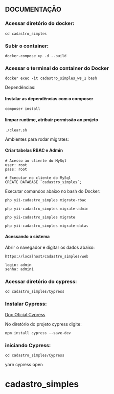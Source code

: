 ## DOCUMENTAÇÃO

### Acessar diretório do docker:
~~~~
cd cadastro_simples
~~~~

### Subir o container:
~~~~
docker-compose up -d --build
~~~~

### Acessar o terminal do container do Docker
~~~~
docker exec -it cadastro_simples_ws_1 bash
~~~~

Dependências:
#### Instalar as dependências com o composer
~~~~
composer install
~~~~

#### limpar runtime, atribuir permissão ao projeto
~~~~
./clear.sh
~~~~

Ambientes para rodar migrates:
#### Criar tabelas RBAC e Admin
~~~~
# Acesso ao cliente do MySql
user: root
pass: root
~~~~
~~~~
# Executar no cliente do MySql
CREATE DATABASE `cadastro_simples`;
~~~~
Executar comandos abaixo no bash do Docker:
~~~~
php yii-cadastro_simples migrate-rbac
~~~~
~~~~
php yii-cadastro_simples migrate-admin
~~~~
~~~~
php yii-cadastro_simples migrate
~~~~
~~~~
php yii-cadastro_simples migrate-datas
~~~~

#### Acessando o sistema
Abrir o navegador e digitar os dados abaixo:
~~~~
https://localhost/cadastro_simples/web
~~~~
~~~~
login: admin
senha: admin1
~~~~

### Acessar diretório do cypress:
~~~~
cd cadastro_simples/Cypress
~~~~

### Instalar Cypress:
[Doc Oficial Cypress](https://docs.cypress.io/guides/getting-started/installing-cypress)


No diretório do projeto cypress digite:
~~~~
npm install cypress --save-dev
~~~~

### iniciando Cypress:
~~~~
cd cadastro_simples/Cypress
~~~~
yarn cypress open

# cadastro_simples
